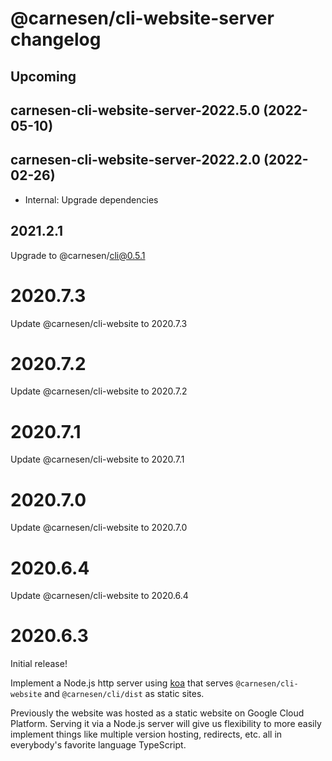 # **@carnesen/cli-website-server** changelog

## Upcoming

## carnesen-cli-website-server-2022.5.0 (2022-05-10)



## carnesen-cli-website-server-2022.2.0 (2022-02-26)

- Internal: Upgrade dependencies

## 2021.2.1
Upgrade to @carnesen/cli@0.5.1

# 2020.7.3
Update @carnesen/cli-website to 2020.7.3

# 2020.7.2
Update @carnesen/cli-website to 2020.7.2

# 2020.7.1
Update @carnesen/cli-website to 2020.7.1

# 2020.7.0
Update @carnesen/cli-website to 2020.7.0

# 2020.6.4
Update @carnesen/cli-website to 2020.6.4

# 2020.6.3
Initial release!

Implement a Node.js http server using [koa](https://koajs.com/) that serves `@carnesen/cli-website` and `@carnesen/cli/dist` as static sites.

Previously the website was hosted as a static website on Google Cloud Platform. Serving it via a Node.js server will give us flexibility to more easily implement things like multiple version hosting, redirects, etc. all in everybody's favorite language TypeScript.
